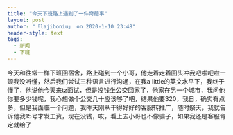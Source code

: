 ```yaml
---
title: "今天下班路上遇到了一件奇葩事"
layout: post
author: "「lajiboniu」 on 2020-1-10 23:48"
header-style: text
tags:
  - 新闻
  - 下班
---
```


<head></head>
<body>
  今天和往常一样下班回宿舍，路上碰到一个小哥，他走着走着回头冲我吧啦吧啦一顿我没听懂，然后我们尝试三种语言进行沟通，在我a little的英文水平下，我终于懂了，他说他今天来tz面试，但是没钱坐公交回家了，他家在另一个城市，我问他你要多少钱呢，我心想做个公交几十应该够了吧，结果他要320，我日，确实有点多，但是我面临一个问题，我昨天刚从干得好好的客服转推广，随时祭天，我就告诉他我15号才发工资，现在没钱，哎，看上去小哥也不像骗子，如果我还是客服肯定就给了
</body>


